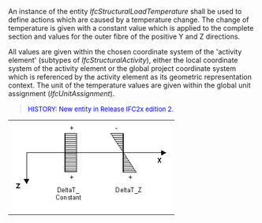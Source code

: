 ﻿An instance of the entity _IfcStructuralLoadTemperature_ shall be used to define actions which are caused by a temperature change. The change of temperature is given with a constant value which is applied to the complete section and values for the outer fibre of the positive Y and Z directions.

All values are given within the chosen coordinate system of the 'activity element' (subtypes of _IfcStructuralActivity_), either the local coordinate system of the activity element or the global project coordinate system which is referenced by the activity element as its geometric representation context. The unit of the temperature values are given within the global unit assignment (_IfcUnitAssignment_).

> <font color="#0000FF" size="-1"> HISTORY: New entity in Release IFC2x
		  edition 2. </font>
> 


<table width="100%" border="0" cellpadding="0" cellspacing="0"> 
		<tr> 
		  <td><img src="figures/structuralloadtemperature.gif" width="323" height="186" border="0" align="LEFT"></td> 
		</tr> 
	 </table>

